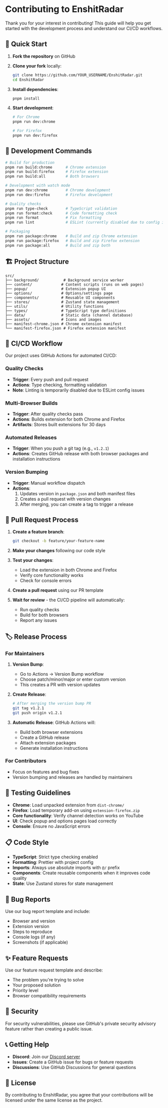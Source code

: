 # Contributing to EnshitRadar

Thank you for your interest in contributing! This guide will help you get started with the development process and understand our CI/CD workflows.

## 🚀 Quick Start

1. **Fork the repository** on GitHub
2. **Clone your fork** locally:
   ```bash
   git clone https://github.com/YOUR_USERNAME/EnshitRadar.git
   cd EnshitRadar
   ```
3. **Install dependencies**:
   ```bash
   pnpm install
   ```
4. **Start development**:

   ```bash
   # For Chrome
   pnpm run dev:chrome

   # For Firefox
   pnpm run dev:firefox
   ```

## 🔧 Development Commands

```bash
# Build for production
pnpm run build:chrome      # Chrome extension
pnpm run build:firefox     # Firefox extension
pnpm run build:all         # Both browsers

# Development with watch mode
pnpm run dev:chrome        # Chrome development
pnpm run dev:firefox       # Firefox development

# Quality checks
pnpm run type-check        # TypeScript validation
pnpm run format:check      # Code formatting check
pnpm run format            # Fix formatting
pnpm run lint              # ESLint (currently disabled due to config issues)

# Packaging
pnpm run package:chrome    # Build and zip Chrome extension
pnpm run package:firefox   # Build and zip Firefox extension
pnpm run package:all       # Build and zip both
```

## 🏗️ Project Structure

```
src/
├── background/           # Background service worker
├── content/             # Content scripts (runs on web pages)
├── popup/               # Extension popup UI
├── options/             # Options/settings page
├── components/          # Reusable UI components
├── stores/              # Zustand state management
├── utils/               # Utility functions
├── types/               # TypeScript type definitions
├── data/                # Static data (channel database)
├── assets/              # Icons and images
├── manifest-chrome.json # Chrome extension manifest
└── manifest-firefox.json # Firefox extension manifest
```

## 🔄 CI/CD Workflow

Our project uses GitHub Actions for automated CI/CD:

### Quality Checks

- **Trigger**: Every push and pull request
- **Actions**: Type checking, formatting validation
- **Note**: Linting is temporarily disabled due to ESLint config issues

### Multi-Browser Builds

- **Trigger**: After quality checks pass
- **Actions**: Builds extension for both Chrome and Firefox
- **Artifacts**: Stores built extensions for 30 days

### Automated Releases

- **Trigger**: When you push a git tag (e.g., `v1.2.1`)
- **Actions**: Creates GitHub release with both browser packages and installation instructions

### Version Bumping

- **Trigger**: Manual workflow dispatch
- **Actions**:
  1. Updates version in `package.json` and both manifest files
  2. Creates a pull request with version changes
  3. After merging, you can create a tag to trigger a release

## 📝 Pull Request Process

1. **Create a feature branch**:

   ```bash
   git checkout -b feature/your-feature-name
   ```

2. **Make your changes** following our code style

3. **Test your changes**:
   - Load the extension in both Chrome and Firefox
   - Verify core functionality works
   - Check for console errors

4. **Create a pull request** using our PR template

5. **Wait for review** - the CI/CD pipeline will automatically:
   - Run quality checks
   - Build for both browsers
   - Report any issues

## 🏷️ Release Process

### For Maintainers

1. **Version Bump**:
   - Go to Actions → Version Bump workflow
   - Choose patch/minor/major or enter custom version
   - This creates a PR with version updates

2. **Create Release**:

   ```bash
   # After merging the version bump PR
   git tag v1.2.1
   git push origin v1.2.1
   ```

3. **Automatic Release**: GitHub Actions will:
   - Build both browser extensions
   - Create a GitHub release
   - Attach extension packages
   - Generate installation instructions

### For Contributors

- Focus on features and bug fixes
- Version bumping and releases are handled by maintainers

## 🧪 Testing Guidelines

- **Chrome**: Load unpacked extension from `dist-chrome/`
- **Firefox**: Load temporary add-on using `extension-firefox.zip`
- **Core functionality**: Verify channel detection works on YouTube
- **UI**: Check popup and options pages load correctly
- **Console**: Ensure no JavaScript errors

## 📋 Code Style

- **TypeScript**: Strict type checking enabled
- **Formatting**: Prettier with project config
- **Imports**: Always use absolute imports with `@/` prefix
- **Components**: Create reusable components when it improves code quality
- **State**: Use Zustand stores for state management

## 🐛 Bug Reports

Use our bug report template and include:

- Browser and version
- Extension version
- Steps to reproduce
- Console logs (if any)
- Screenshots (if applicable)

## ✨ Feature Requests

Use our feature request template and describe:

- The problem you're trying to solve
- Your proposed solution
- Priority level
- Browser compatibility requirements

## 🔐 Security

For security vulnerabilities, please use GitHub's private security advisory feature rather than creating a public issue.

## 📞 Getting Help

- **Discord**: Join our [Discord server](https://discord.gg/brCNpJcx)
- **Issues**: Create a GitHub issue for bugs or feature requests
- **Discussions**: Use GitHub Discussions for general questions

## 📜 License

By contributing to EnshitRadar, you agree that your contributions will be licensed under the same license as the project.
